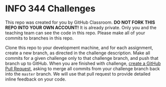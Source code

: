 # INFO 344 Challenges

This repo was created for you by GitHub Classroom. **DO NOT FORK THIS REPO INTO YOUR OWN ACCOUNT!** It is already private. Only you and the teaching team can see the code in this repo. Please make all of your commits to branches in this repo.

Clone this repo to your development machine, and for each assignment, create a new branch, as directed in the challenge description. Make all commits for a given challenge only to that challenge branch, and push that branch up to GitHub. When you are finished with challenge, [create a GitHub Pull Request](https://help.github.com/articles/creating-a-pull-request/), asking to merge all commits from your challenge branch back into the `master` branch. We will use that pull request to provide detailed inline feedback on your code.

